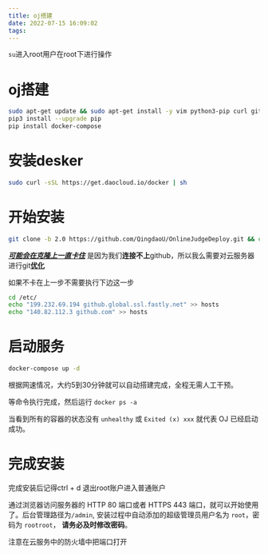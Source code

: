 ```yaml
---
title: oj搭建
date: 2022-07-15 16:09:02
tags:
---
```


`su`进入root用户在root下进行操作

# oj搭建

```bash
sudo apt-get update && sudo apt-get install -y vim python3-pip curl git
pip3 install --upgrade pip
pip install docker-compose
```



# 安装desker

```bash
sudo curl -sSL https://get.daocloud.io/docker | sh
```



# 开始安装

```zsh
git clone -b 2.0 https://github.com/QingdaoU/OnlineJudgeDeploy.git && cd OnlineJudgeDeploy
```

***<u>可能会在克隆上一直卡住</u>***    是因为我们**连接不上**github，所以我么需要对云服务器进行git<u>**优化**</u>

如果不卡在上一步不需要执行下边这一步

```bash
cd /etc/
echo "199.232.69.194 github.global.ssl.fastly.net" >> hosts
echo "140.82.112.3 github.com" >> hosts
```



#  启动服务

```bash
docker-compose up -d
```

根据网速情况，大约5到30分钟就可以自动搭建完成，全程无需人工干预。

等命令执行完成，然后运行 `docker ps -a`

当看到所有的容器的状态没有 `unhealthy` 或 `Exited (x) xxx` 就代表 OJ 已经启动成功。

# 完成安装

完成安装后记得ctrl + d 退出root账户进入普通账户

通过浏览器访问服务器的 HTTP 80 端口或者 HTTPS 443 端口，就可以开始使用了。后台管理路径为`/admin`, 安装过程中自动添加的超级管理员用户名为 `root`，密码为 `rootroot`， **请务必及时修改密码**。

注意在云服务中的防火墙中把端口打开